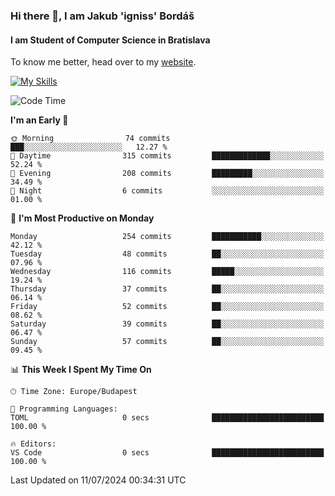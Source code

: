 ### Hi there 👋, I am Jakub 'igniss' Bordáš

#### I am Student of Computer Science in Bratislava
To know me better, head over to my [website](https://bordas.sk).

[![My Skills](https://skillicons.dev/icons?i=js,html,css,figma,svelte,java,kotlin,python,postgresql,typescript,nest,nodejs)](https://bordas.sk)


<!--START_SECTION:waka-->
![Code Time](http://img.shields.io/badge/Code%20Time-1%2C484%20hrs%2041%20mins-blue)

**I'm an Early 🐤** 

```text
🌞 Morning                74 commits          ███░░░░░░░░░░░░░░░░░░░░░░   12.27 % 
🌆 Daytime                315 commits         █████████████░░░░░░░░░░░░   52.24 % 
🌃 Evening                208 commits         █████████░░░░░░░░░░░░░░░░   34.49 % 
🌙 Night                  6 commits           ░░░░░░░░░░░░░░░░░░░░░░░░░   01.00 % 
```
📅 **I'm Most Productive on Monday** 

```text
Monday                   254 commits         ███████████░░░░░░░░░░░░░░   42.12 % 
Tuesday                  48 commits          ██░░░░░░░░░░░░░░░░░░░░░░░   07.96 % 
Wednesday                116 commits         █████░░░░░░░░░░░░░░░░░░░░   19.24 % 
Thursday                 37 commits          ██░░░░░░░░░░░░░░░░░░░░░░░   06.14 % 
Friday                   52 commits          ██░░░░░░░░░░░░░░░░░░░░░░░   08.62 % 
Saturday                 39 commits          ██░░░░░░░░░░░░░░░░░░░░░░░   06.47 % 
Sunday                   57 commits          ██░░░░░░░░░░░░░░░░░░░░░░░   09.45 % 
```


📊 **This Week I Spent My Time On** 

```text
🕑︎ Time Zone: Europe/Budapest

💬 Programming Languages: 
TOML                     0 secs              █████████████████████████   100.00 % 

🔥 Editors: 
VS Code                  0 secs              █████████████████████████   100.00 % 
```


 Last Updated on 11/07/2024 00:34:31 UTC
<!--END_SECTION:waka-->

